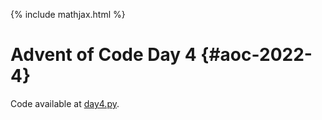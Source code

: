 {% include mathjax.html %} 

Advent of Code Day 4 {#aoc-2022-4}
======================================

Code available at [day4.py](https://github.com/zachross015/aoc/blob/main/2022/day4.py).
